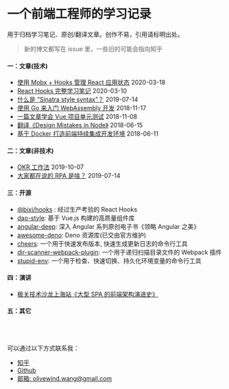# 一个前端工程师的学习记录

用于归档学习笔记、原创/翻译文章。创作不易，引用请标明出处。

> 新的博文都写在 issue 里，一些旧的可能会指向知乎

#### 一：文章(技术)

* [使用 Mobx + Hooks 管理 React 应用状态](https://github.com/olivewind/blog/issues/5) 2020-03-18
* [React Hooks 完整学习笔记](https://github.com/olivewind/blog/issues/1) 2020-03-10
* [什么是 “Sinatra style syntax”？](https://zhuanlan.zhihu.com/p/73531136) 2019-07-14
* [使用 Go 来入门 WebAssembly 开发](https://zhuanlan.zhihu.com/p/50189676) 2018-11-17
* [一篇文章学会 Vue 项目单元测试](https://zhuanlan.zhihu.com/p/48758013) 2018-11-08
* [翻译《Design Mistakes in Node》](https://zhuanlan.zhihu.com/p/37637923) 2018-06-15
* [基于 Docker 打造前端持续集成开发环境](https://zhuanlan.zhihu.com/p/37961402) 2018-06-11

#### 二：文章(非技术)

* [OKR 工作法](https://zhuanlan.zhihu.com/p/85453990) 2019-10-07
* [大家都在说的 RPA 是啥？](https://zhuanlan.zhihu.com/p/73478346) 2019-07-14

#### 三：开源

* [@bixi/hooks](https://github.com/olivewind/bixi-hooks) : 经过生产考验的 React Hooks
* [dao-style](https://github.com/DaoCloud/dao-style): 基于 Vue.js 构建的高质量组件库
* [angular-deep](https://github.com/olivewind/angular-deep): 深入 Angular 系列原创电子书《领略 Angular 之美》
* [awesome-deno](https://github.com/olivewind/awesome-deno): Deno 资源库(已交由官方维护)
* [cheers](https://github.com/olivewind/cheers): 一个用于快速发布版本, 快速生成更新日志的命令行工具
* [dir-scanner-webpack-plugin](https://github.com/olivewind/dir-scanner-webpack-plugin): 一个用于递归扫描目录文件的 Webpack 插件
* [stupid-env](https://github.com/olivewind/stupid-env): 一个用于检查、快速切换、持久化环境变量的命令行工具


#### 四：演讲

* [极关技术沙龙上海站《大型 SPA 的前端架构演进史》](https://www.itdks.com/dakalive/detail/15324)

#### 五：其它


<br/><br/>

可以通过以下方式联系我：
* [知乎](https://www.zhihu.com/people/san-huan-mei-you-shao)
* [Github](https://github.com/olivewind)
* [邮箱: olivewind.wang@gmail.com](mailto:olivewind.wang@gmail.com)


